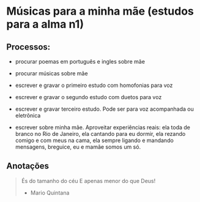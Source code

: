 # Músicas para a minha mãe (estudos para a alma n1)

## Processos:

- procurar poemas em português e ingles sobre mãe

- procurar músicas sobre mãe

- escrever e gravar o primeiro estudo com homofonias para voz

- escrever e gravar o segundo estudo com duetos para voz

- escrever e gravar terceiro estudo. 
Pode ser para voz acompanhada ou eletrõnica

- escrever sobre minha mãe.
Aproveitar experiências reais:
ela toda de branco no Rio de Janeiro,
ela cantando para eu dormir,
ela rezando comigo e com meus na cama,
ela sempre ligando e mandando mensagens,
breguice,
eu e mamãe somos um só.

## Anotações

> És do tamanho do céu
E apenas menor do que Deus!
> - Mario Quintana
